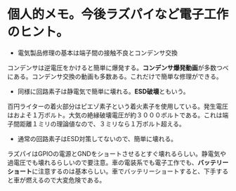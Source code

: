 # 個人的メモ。今後ラズパイなど電子工作のヒント。

- 電気製品修理の基本は端子間の接触不良とコンデンサ交換

コンデンサは逆電圧をかけると簡単に爆発する。**コンデンサ爆発動画**が多数つべにある。コンデンサ交換の動画も多数ある。これだけで簡単な修理ができる。

- 同様に回路素子は静電気で簡単に壊れる。**ESD破壊**ともいう。

百円ライターの着火部分はピエゾ素子という着火素子を使用している。発生電圧はおよそ１万ボルト。大気の絶縁破壊電圧が約３０００ボルトである。これは端子間距離１ミリの理論値なので、３ミリなら１万ボルト超える。

- 通常の回路素子はESD対策してないので、簡単に壊れる。

ラズパイはGPIOの電源とGNDをショートさせるとすぐ壊れるらしい。静電気や過電圧でも壊れるらしいので要注意。車の電装系でも電子工作でも、**バッテリーショート**に注意するのは基本らしい。車でバッテリーショートすると、下手すると車が燃えるので大変危険である。


